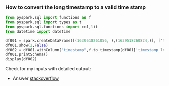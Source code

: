 ### How to convert the long timestamp to a valid time stamp

```py
from pyspark.sql import functions as f
from pyspark.sql import types as t
from pyspark.sql.functions import col,lit
from datetime import datetime

df001 = spark.createDataFrame([(1639518261056, ),(1639518260824,)], ['timestamp_long'])
df001.show(2,False)
df002 = df001.withColumn("timestamp",f.to_timestamp(df001['timestamp_long']/1000))
df001.printSchema()
display(df002)
```
Check for my inputs with detailed output:
  - Answer [stackoverflow](https://stackoverflow.com/questions/49971903/converting-epoch-to-datetime-in-pyspark-data-frame-using-udf/70356729#70356729)
